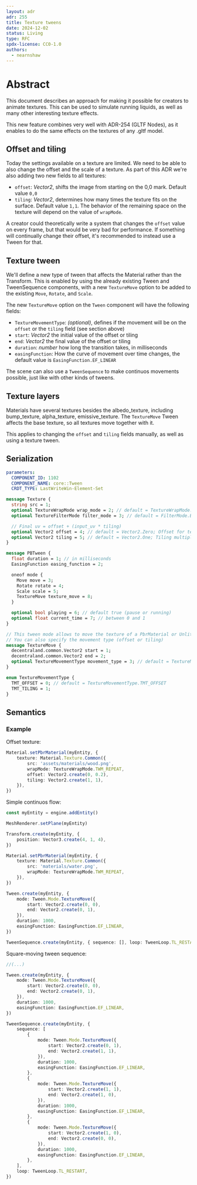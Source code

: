 ```yaml
---
layout: adr
adr: 255
title: Texture tweens
date: 2024-12-02
status: Living
type: RFC
spdx-license: CC0-1.0
authors:
  - nearnshaw
---
```


# Abstract

This document describes an approach for making it possible for creators to animate textures. This can be used to simulate running liquids, as well as many other interesting texture effects.

This new feature combines very well with ADR-254 (GLTF Nodes), as it enables to do the same effects on the textures of any .gltf model.

## Offset and tiling

Today the settings available on a texture are limited. We need to be able to also change the offset and the scale of a texture. As part of this ADR we're also adding two new fields to all textures:

- `offset`: _Vector2_, shifts the image from starting on the 0,0 mark. Default value `0,0`
- `tiling`: _Vector2_, determines how many times the texture fits on the surface. Default value `1,1`. The behavior of the remaining space on the texture will depend on the value of `wrapMode`.

A creator could theoretically write a system that changes the `offset` value on every frame, but that would be very bad for performance. If something will continually change their offset, it's recommended to instead use a Tween for that.

## Texture tween

We'll define a new type of tween that affects the Material rather than the Transform. This is enabled by using the already existing Tween and TweenSequence components, with a new `TextureMove` option to be added to the existing `Move`, `Rotate`, and `Scale`.

The new `TextureMove` option on the `Tween` component will have the following fields:

- `TextureMovementType`: _(optional)_, defines if the movement will be on the `offset` or the `tiling` field (see section above)
- `start`: _Vector2_ the initial value of the offset or tiling
- `end`: _Vector2_ the final value of the offset or tiling
- `duration`: _number_ how long the transition takes, in milliseconds
- `easingFunction`: How the curve of movement over time changes, the default value is `EasingFunction.EF_LINEAR`

The scene can also use a `TweenSequence` to make continuos movements possible, just like with other kinds of tweens.

## Texture layers

Materials have several textures besides the albedo_texture, including bump_texture, alpha_texture, emissive_texture. The `TextureMove` Tween affects the base texture, so all textures move together with it.

This applies to changing the `offset` and `tiling` fields manually, as well as using a texture tween.

## Serialization

```yaml
parameters:
  COMPONENT_ID: 1102
  COMPONENT_NAME: core::Tween
  CRDT_TYPE: LastWriteWin-Element-Set
```

```protobuf
message Texture {
  string src = 1;
  optional TextureWrapMode wrap_mode = 2; // default = TextureWrapMode.Clamp
  optional TextureFilterMode filter_mode = 3; // default = FilterMode.Bilinear

  // Final uv = offset + (input_uv * tiling)
  optional Vector2 offset = 4; // default = Vector2.Zero; Offset for texture positioning, only works for the texture property in PbrMaterial or UnlitMaterial.
  optional Vector2 tiling = 5; // default = Vector2.One; Tiling multiplier for texture repetition, only works for the texture property in PbrMaterial or UnlitMaterial.
}

message PBTween {
  float duration = 1; // in milliseconds
  EasingFunction easing_function = 2;

  oneof mode {
    Move move = 3;
    Rotate rotate = 4;
    Scale scale = 5;
    TextureMove texture_move = 8;
  }

  optional bool playing = 6; // default true (pause or running)
  optional float current_time = 7; // between 0 and 1
}

// This tween mode allows to move the texture of a PbrMaterial or UnlitMaterial.
// You can also specify the movement type (offset or tiling)
message TextureMove {
  decentraland.common.Vector2 start = 1;
  decentraland.common.Vector2 end = 2;
  optional TextureMovementType movement_type = 3; // default = TextureMovementType.TMT_OFFSET
}

enum TextureMovementType {
  TMT_OFFSET = 0; // default = TextureMovementType.TMT_OFFSET
  TMT_TILING = 1;
}
```

## Semantics

### Example

Offset texture:

```ts
Material.setPbrMaterial(myEntity, {
	texture: Material.Texture.Common({
		src: 'assets/materials/wood.png',
		wrapMode: TextureWrapMode.TWM_REPEAT,
		offset: Vector2.create(0, 0.2),
		tiling: Vector2.create(1, 1),
	}),
})
```

Simple continuos flow:

```ts
const myEntity = engine.addEntity()

MeshRenderer.setPlane(myEntity)

Transform.create(myEntity, {
	position: Vector3.create(4, 1, 4),
})

Material.setPbrMaterial(myEntity, {
	texture: Material.Texture.Common({
		src: 'materials/water.png',
		wrapMode: TextureWrapMode.TWM_REPEAT,
	}),
})

Tween.create(myEntity, {
	mode: Tween.Mode.TextureMove({
		start: Vector2.create(0, 0),
		end: Vector2.create(0, 1),
	}),
	duration: 1000,
	easingFunction: EasingFunction.EF_LINEAR,
})

TweenSequence.create(myEntity, { sequence: [], loop: TweenLoop.TL_RESTART })
```

Square-moving tween sequence:

```ts
//(...)

Tween.create(myEntity, {
	mode: Tween.Mode.TextureMove({
		start: Vector2.create(0, 0),
		end: Vector2.create(0, 1),
	}),
	duration: 1000,
	easingFunction: EasingFunction.EF_LINEAR,
})

TweenSequence.create(myEntity, {
	sequence: [
		{
			mode: Tween.Mode.TextureMove({
				start: Vector2.create(0, 1),
				end: Vector2.create(1, 1),
			}),
			duration: 1000,
			easingFunction: EasingFunction.EF_LINEAR,
		},
		{
			mode: Tween.Mode.TextureMove({
				start: Vector2.create(1, 1),
				end: Vector2.create(1, 0),
			}),
			duration: 1000,
			easingFunction: EasingFunction.EF_LINEAR,
		},
		{
			mode: Tween.Mode.TextureMove({
				start: Vector2.create(1, 0),
				end: Vector2.create(0, 0),
			}),
			duration: 1000,
			easingFunction: EasingFunction.EF_LINEAR,
		},
	],
	loop: TweenLoop.TL_RESTART,
})
```
